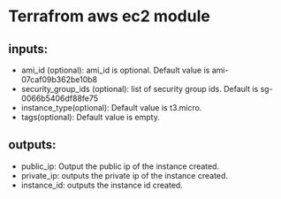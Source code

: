 # Terrafrom aws ec2 module

## inputs:

* ami_id (optional): ami_id is optional. Default value is ami-07caf09b362be10b8
* security_group_ids (optional): list of security group ids. Default is sg-0066b5406df88fe75
* instance_type(optional): Default value is t3.micro.
* tags(optional): Default value is empty.


## outputs:
* public_ip: Output the public ip of the instance created.
* private_ip: outputs the private ip of the instance created.
* instance_id: outputs the instance id created.
